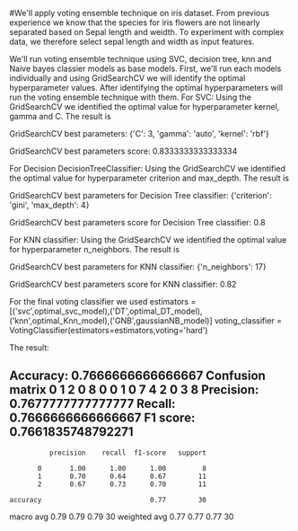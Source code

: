 #We'll apply voting ensemble technique on iris dataset.
From previous experience we know that the species for iris flowers are not linearly separated based on Sepal length and weidth.
To experiment with complex data, we therefore select sepal length and width as input features.

We'll run voting ensemble technique using SVC, decision tree, knn and Naive bayes classier models as base models. First, we'll
run each models individually and using GridSearchCV we will identify the optimal hyperparameter values. After identifying
the optimal hyperparameters will run the voting ensemble technique with them.
For SVC:
Using the GridSearchCV we identified the optimal value for hyperparameter kernel, gamma and C. The result is

GridSearchCV best parameters: {'C': 3, 'gamma': 'auto', 'kernel': 'rbf'}

GridSearchCV best parameters score: 0.8333333333333334

For Decision DecisionTreeClassifier:
Using the GridSearchCV we identified the optimal value for hyperparameter criterion and max_depth. The result is

GridSearchCV best parameters for Decision Tree classifier: {'criterion': 'gini', 'max_depth': 4}

GridSearchCV best parameters score for Decision Tree classifier: 0.8

For KNN classifier:
Using the GridSearchCV we identified the optimal value for hyperparameter n_neighbors. The result is

GridSearchCV best parameters for KNN classifier: {'n_neighbors': 17}

GridSearchCV best parameters score for KNN classifier: 0.82

For the final voting classifier we used
estimators = [('svc',optimal_svc_model),('DT',optimal_DT_model),('knn',optimal_Knn_model),('GNB',gaussianNB_model)]
voting_classifier = VotingClassifier(estimators=estimators,voting='hard')

The result:

Accuracy: 0.7666666666666667
Confusion matrix    0  1  2
0  8  0  0
1  0  7  4
2  0  3  8
Precision:   0.7677777777777777
Recall:  0.7666666666666667
F1 score:  0.7661835748792271
--------------------------------------------------------------------------------
              precision    recall  f1-score   support

           0       1.00      1.00      1.00         8
           1       0.70      0.64      0.67        11
           2       0.67      0.73      0.70        11

    accuracy                           0.77        30
   macro avg       0.79      0.79      0.79        30
weighted avg       0.77      0.77      0.77        30
